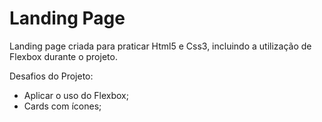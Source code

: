 # Landing Page 
Landing page criada para praticar Html5 e Css3, incluindo a utilização de Flexbox durante o projeto.

Desafios do Projeto:

- Aplicar o uso do Flexbox;
- Cards com ícones;

